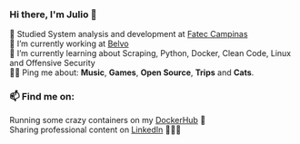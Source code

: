 ### Hi there, I'm Julio 👋

📖 Studied System analysis and development at [Fatec Campinas](https://www.fateccampinas.com.br/site/) <br>
🔭 I’m currently working at [Belvo](https://belvo.com) <br>
🌱 I’m currently learning about Scraping, Python, Docker, Clean Code, Linux and Offensive Security <br>
🤘🏻 Ping me about: **Music**, **Games**, **Open Source**, **Trips** and **Cats**.

### 📫 Find me on:

Running some crazy containers on my [DockerHub](https://hub.docker.com/u/reininy) 🐋  <br>
Sharing professional content on [LinkedIn](https://www.linkedin.com/in/julio-bonon-340806122/) 🧑🏼‍🎓
